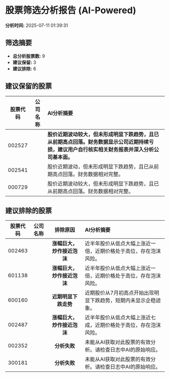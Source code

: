 # 股票筛选分析报告 (AI-Powered)

**分析时间:** 2025-07-11 01:39:31

## 筛选摘要

- **总分析股票数:** 9
- **建议保留:** 3
- **建议排除:** 6

## 建议保留的股票

| 股票代码 | 公司名称 | AI分析摘要 |
|:---:|:---:|:---|
| 002527 |  | **股价近期波动较大，但未形成明显下跌趋势，且已从前期高点回落。财务数据显示公司近期持续亏损，建议用户自行核实相关财务报表并深入分析公司基本面。** |
| 002541 |  | 股价近期波动，但未形成明显下跌趋势，且已从前期高点回落。财务数据相对完整。 |
| 000729 |  | 股价近期波动较大，但未形成明显下跌趋势，且已从前期高点回落。财务数据相对完整。 |

## 建议排除的股票

| 股票代码 | 公司名称 | 排除原因 | AI分析摘要 |
|:---:|:---:|:---:|:---|
| 002463 |  | **涨幅巨大，炒作接近泡沫** | 近半年股价从低点大幅上涨近一倍，近期价格处于高位，存在泡沫风险。 |
| 601138 |  | **涨幅巨大，炒作接近泡沫** | 近半年股价从低点大幅上涨近一倍，近期价格处于高位，存在泡沫风险。 |
| 600160 |  | **近期明显下跌走势** | 近期股价从7月初高点开始出现明显下跌趋势，短期内未显示企稳迹象。 |
| 002487 |  | **涨幅巨大，炒作接近泡沫** | 近半年股价从低点大幅上涨近七成，近期价格处于高位，存在泡沫风险。 |
| 002352 |  | **分析失败** | 未能从AI获取对此股票的有效分析。请检查日志中AI的原始响应。 |
| 300181 |  | **分析失败** | 未能从AI获取对此股票的有效分析。请检查日志中AI的原始响应。 |
